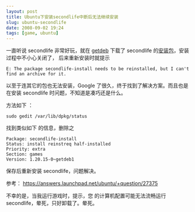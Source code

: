 ```yaml
---
layout: post
title: Ubuntu下安装secondlife中断后无法继续安装
slug: ubuntu-secondlife
date: 2008-09-02 19:24
tags: [game, ubuntu]
---
```


一直听说 secondlife 非常好玩，就在 [getdeb][1] 下载了 secondlife 的[安装包][2]，安装过程中不小心关闭了，
后来重新安装时就提示

    E: The package secondlife-install needs to be reinstalled, but I can't find an archive for it.

以至于连其它的包也无法安装，Google 了很久，终于找到了解决方案。而且也是在安装 secondlife 时问题，不知道是凑巧还是什么。

方法如下 ：

    sudo gedit /var/lib/dpkg/status

找到类似如下 的信息，删除之

    Package: secondlife-install
    Status: install reinstreq half-installed
    Priority: extra
    Section: games
    Version: 1.20.15-0~getdeb1

保存后重新安装 secondlife，问题解决。

参考： <https://answers.launchpad.net/ubuntu/+question/27375>

不幸的是，当我运行游戏时，提示，您 的计算机配置可能无法流畅运行 secondlife，晕死，只好卸载了。晕死。

[1]: http://www.getdeb.net/
[2]: http://www.getdeb.net/release/3124 "secondlife-install_1.20.15-0~getdeb1_i386"
